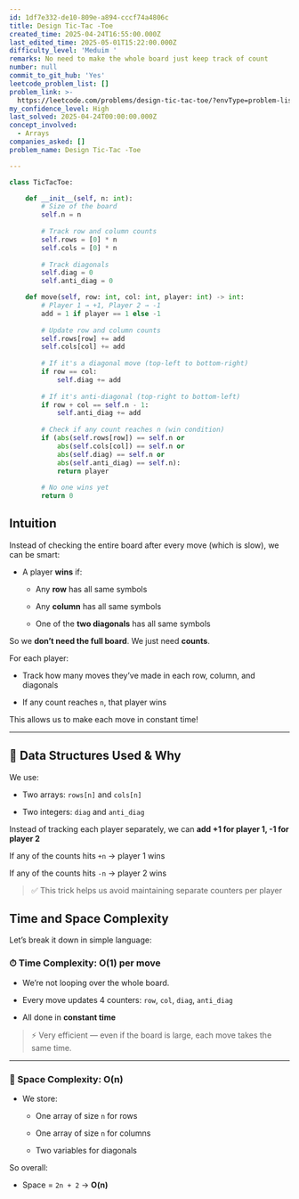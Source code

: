 ```yaml
---
id: 1df7e332-de10-809e-a894-cccf74a4806c
title: Design Tic-Tac -Toe
created_time: 2025-04-24T16:55:00.000Z
last_edited_time: 2025-05-01T15:22:00.000Z
difficulty_level: 'Meduim '
remarks: No need to make the whole board just keep track of count
number: null
commit_to_git_hub: 'Yes'
leetcode_problem_list: []
problem_link: >-
  https://leetcode.com/problems/design-tic-tac-toe/?envType=problem-list-v2&envId=7p5x763
my_confidence_level: High
last_solved: 2025-04-24T00:00:00.000Z
concept_involved:
  - Arrays
companies_asked: []
problem_name: Design Tic-Tac -Toe

---
```


```python
class TicTacToe:

    def __init__(self, n: int):
        # Size of the board
        self.n = n
        
        # Track row and column counts
        self.rows = [0] * n
        self.cols = [0] * n
        
        # Track diagonals
        self.diag = 0
        self.anti_diag = 0

    def move(self, row: int, col: int, player: int) -> int:
        # Player 1 → +1, Player 2 → -1
        add = 1 if player == 1 else -1
        
        # Update row and column counts
        self.rows[row] += add
        self.cols[col] += add
        
        # If it's a diagonal move (top-left to bottom-right)
        if row == col:
            self.diag += add
        
        # If it's anti-diagonal (top-right to bottom-left)
        if row + col == self.n - 1:
            self.anti_diag += add
        
        # Check if any count reaches n (win condition)
        if (abs(self.rows[row]) == self.n or
            abs(self.cols[col]) == self.n or
            abs(self.diag) == self.n or
            abs(self.anti_diag) == self.n):
            return player
        
        # No one wins yet
        return 0


```

## Intuition

Instead of checking the entire board after every move (which is slow), we can be smart:

*   A player **wins** if:

    *   Any **row** has all same symbols

    *   Any **column** has all same symbols

    *   One of the **two diagonals** has all same symbols

So we **don’t need the full board**. We just need **counts**.

For each player:

*   Track how many moves they’ve made in each row, column, and diagonals

*   If any count reaches `n`, that player wins

This allows us to make each move in constant time!

***

## 🔹 Data Structures Used & Why

We use:

*   Two arrays: `rows[n]` and `cols[n]`

*   Two integers: `diag` and `anti_diag`

Instead of tracking each player separately, we can **add +1 for player 1, -1 for player 2**

If any of the counts hits `+n` → player 1 wins

If any of the counts hits `-n` → player 2 wins

> ✅ This trick helps us avoid maintaining separate counters per player

## Time and Space Complexity

Let’s break it down in simple language:

### ⏱ Time Complexity: **O(1)** per move

*   We’re not looping over the whole board.

*   Every move updates 4 counters: `row`, `col`, `diag`, `anti_diag`

*   All done in **constant time**

> ⚡ Very efficient — even if the board is large, each move takes the same time.

***

### 💾 Space Complexity: **O(n)**

*   We store:

    *   One array of size `n` for rows

    *   One array of size `n` for columns

    *   Two variables for diagonals

So overall:

*   Space = `2n + 2` → **O(n)**
